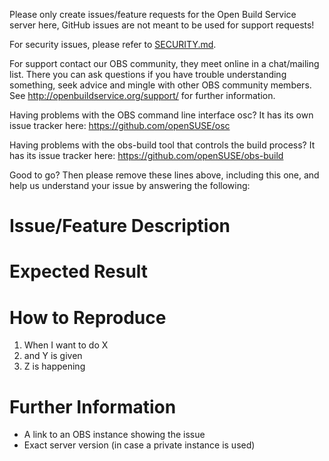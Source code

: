 Please only create issues/feature requests for the Open Build Service server here, GitHub issues are not meant to be used for support requests!

For security issues, please refer to [SECURITY.md](https://github.com/openSUSE/open-build-service/blob/master/SECURITY.md).

For support contact our OBS community, they meet online in a chat/mailing list. There you can ask questions if you have trouble understanding something, seek advice and mingle with other OBS community members. See http://openbuildservice.org/support/ for further information.

Having problems with the OBS command line interface osc? It has its own issue tracker here: https://github.com/openSUSE/osc

Having problems with the obs-build tool that controls the build process? It has its issue tracker here: https://github.com/openSUSE/obs-build

Good to go? Then please remove these lines above, including this one, and help us understand your issue by answering the following:

Issue/Feature Description
====================


Expected Result
============


How to Reproduce
===============
1. When I want to do X
2. and Y is given
3. Z is happening


Further Information
===============
* A link to an OBS instance showing the issue
* Exact server version (in case a private instance is used)
